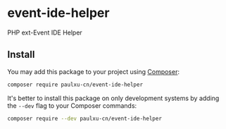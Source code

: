 # event-ide-helper
PHP ext-Event IDE Helper

## Install

You may add this package to your project using [Composer](https://getcomposer.org):

```bash
composer require paulxu-cn/event-ide-helper
```

It's better to install this package on only development systems by adding the `--dev` flag to your Composer commands:

```bash
composer require --dev paulxu-cn/event-ide-helper
```
